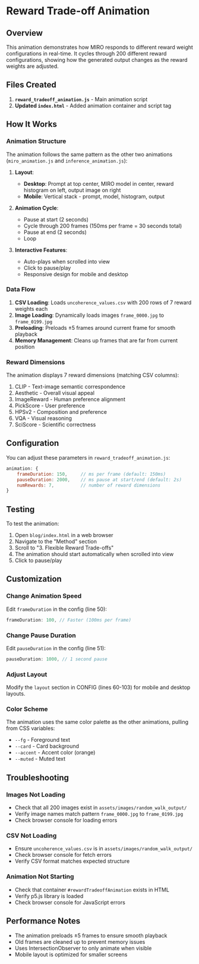 # Reward Trade-off Animation

## Overview
This animation demonstrates how MIRO responds to different reward weight configurations in real-time. It cycles through 200 different reward configurations, showing how the generated output changes as the reward weights are adjusted.

## Files Created

1. **`reward_tradeoff_animation.js`** - Main animation script
2. **Updated `index.html`** - Added animation container and script tag

## How It Works

### Animation Structure

The animation follows the same pattern as the other two animations (`miro_animation.js` and `inference_animation.js`):

1. **Layout**:
   - **Desktop**: Prompt at top center, MIRO model in center, reward histogram on left, output image on right
   - **Mobile**: Vertical stack - prompt, model, histogram, output

2. **Animation Cycle**:
   - Pause at start (2 seconds)
   - Cycle through 200 frames (150ms per frame = 30 seconds total)
   - Pause at end (2 seconds)
   - Loop

3. **Interactive Features**:
   - Auto-plays when scrolled into view
   - Click to pause/play
   - Responsive design for mobile and desktop

### Data Flow

1. **CSV Loading**: Loads `uncoherence_values.csv` with 200 rows of 7 reward weights each
2. **Image Loading**: Dynamically loads images `frame_0000.jpg` to `frame_0199.jpg`
3. **Preloading**: Preloads ±5 frames around current frame for smooth playback
4. **Memory Management**: Cleans up frames that are far from current position

### Reward Dimensions

The animation displays 7 reward dimensions (matching CSV columns):
1. CLIP - Text-image semantic correspondence
2. Aesthetic - Overall visual appeal
3. ImageReward - Human preference alignment
4. PickScore - User preference
5. HPSv2 - Composition and preference
6. VQA - Visual reasoning
7. SciScore - Scientific correctness

## Configuration

You can adjust these parameters in `reward_tradeoff_animation.js`:

```javascript
animation: {
    frameDuration: 150,     // ms per frame (default: 150ms)
    pauseDuration: 2000,    // ms pause at start/end (default: 2s)
    numRewards: 7,          // number of reward dimensions
}
```

## Testing

To test the animation:

1. Open `blog/index.html` in a web browser
2. Navigate to the "Method" section
3. Scroll to "3. Flexible Reward Trade-offs"
4. The animation should start automatically when scrolled into view
5. Click to pause/play

## Customization

### Change Animation Speed
Edit `frameDuration` in the config (line 50):
```javascript
frameDuration: 100, // Faster (100ms per frame)
```

### Change Pause Duration
Edit `pauseDuration` in the config (line 51):
```javascript
pauseDuration: 1000, // 1 second pause
```

### Adjust Layout
Modify the `layout` section in CONFIG (lines 60-103) for mobile and desktop layouts.

### Color Scheme
The animation uses the same color palette as the other animations, pulling from CSS variables:
- `--fg` - Foreground text
- `--card` - Card background
- `--accent` - Accent color (orange)
- `--muted` - Muted text

## Troubleshooting

### Images Not Loading
- Check that all 200 images exist in `assets/images/random_walk_output/`
- Verify image names match pattern `frame_0000.jpg` to `frame_0199.jpg`
- Check browser console for loading errors

### CSV Not Loading
- Ensure `uncoherence_values.csv` is in `assets/images/random_walk_output/`
- Check browser console for fetch errors
- Verify CSV format matches expected structure

### Animation Not Starting
- Check that container `#rewardTradeoffAnimation` exists in HTML
- Verify p5.js library is loaded
- Check browser console for JavaScript errors

## Performance Notes

- The animation preloads ±5 frames to ensure smooth playback
- Old frames are cleaned up to prevent memory issues
- Uses IntersectionObserver to only animate when visible
- Mobile layout is optimized for smaller screens


